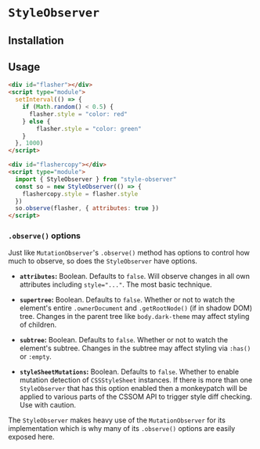 # `StyleObserver`

## Installation

## Usage

```html
<div id="flasher"></div>
<script type="module">
  setInterval(() => {
    if (Math.random() < 0.5) {
      flasher.style = "color: red"
    } else {
        flasher.style = "color: green"
    }
  }, 1000)
</script>

<div id="flashercopy"></div>
<script type="module">
  import { StyleObserver } from "style-observer"
  const so = new StyleObserver(() => {
    flashercopy.style = flasher.style
  })
  so.observe(flasher, { attributes: true })
</script>
```

### `.observe()` options

Just like `MutationObserver`'s `.observe()` method has options to control how much to observe, so does the `StyleObserver` have options.

- **`attributes`:** Boolean. Defaults to `false`. Will observe changes in all own attributes including `style="..."`. The most basic technique.

- **`supertree`:** Boolean. Defaults to `false`. Whether or not to watch the element's entire `.ownerDocument` and `.getRootNode()` (if in shadow DOM) tree. Changes in the parent tree like `body.dark-theme` may affect styling of children.

- **`subtree`:** Boolean. Defaults to `false`. Whether or not to watch the element's subtree. Changes in the subtree may affect styling via `:has()` or `:empty`.

- **`styleSheetMutations`:** Boolean. Defaults to `false`. Whether to enable mutation detection of `CSSStyleSheet` instances. If there is more than one `StyleObserver` that has this option enabled then a monkeypatch will be applied to various parts of the CSSOM API to trigger style diff checking. Use with caution.

The `StyleObserver` makes heavy use of the `MutationObserver` for its implementation which is why many of its `.observe()` options are easily exposed here.
